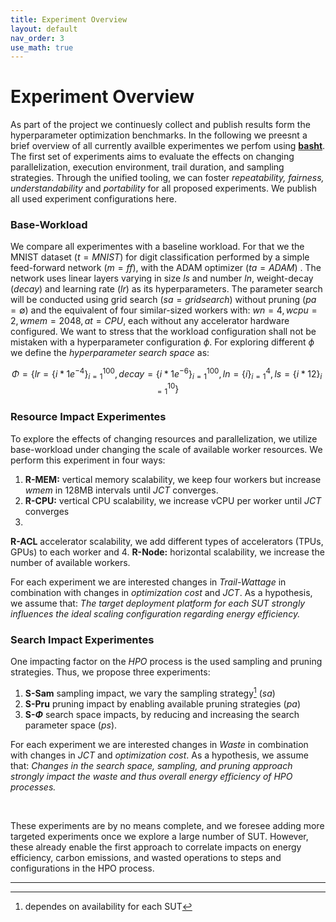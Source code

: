 ```yaml
---
title: Experiment Overview
layout: default
nav_order: 3
use_math: true
---
```


# Experiment Overview

As part of the project we continuesly collect and publish results form the hyperparameter optimization benchmarks.
In the following we preesnt a brief overview of all currently availble experimentes we perfom using [**basht**](/basht/00_bashed/). 
The first set of experiments aims to evaluate the  effects on changing
parallelization, execution environment, trail duration, and sampling
strategies. Through the unified tooling, we can foster *repeatability,
fairness, understandability* and *portability* for all proposed
experiments. We publish all used experiment configurations here.


### Base-Workload

We compare all experimentes with a baseline workload.
For that we the MNIST  dataset ($t={MNIST}$) for
digit classification performed by a simple feed-forward network
($m={ff}$), with the ADAM optimizer ($ta=ADAM$) . The network uses
linear layers varying in size $ls$ and number $ln$, weight-decay
($decay$) and learning rate ($lr$) as its hyperparameters. The parameter
search will be conducted using grid search ($sa={gridsearch}$) without
pruning ($pa=\emptyset$) and the equivalent of four similar-sized
workers with: $wn=4, wcpu=2, wmem=2048, at=CPU$, each without any
accelerator hardware configured. We want to stress that the workload
configuration shall not be mistaken with a hyperparameter configuration
$\phi$. For exploring different $\phi$ we define the *hyperparameter
search space* as: 

$$ \Phi = \left\{ lr = \left\{i*1e^{-4}\right\}_{i=1}^{100}, decay = \left\{i*1e^{-6}\right\}_{i=1}^{100}, ln = \left\{i\right\}_{i=1}^4, ls = \left\{i*12\right\}_{i=1}^{10} \right\} $$

### Resource Impact Experimentes
To explore the effects of changing resources and parallelization, we
utilize base-workload under changing the scale of available worker
resources. We perform this experiment in four ways: 
1. **R-MEM:**
vertical memory scalability, we keep four workers but increase $wmem$ in
128MB intervals until *JCT* converges. 
2. **R-CPU:** vertical CPU
scalability, we increase vCPU per worker until *JCT* converges 
3. 
**R-ACL** accelerator scalability, we add different types of
accelerators (TPUs, GPUs) to each worker and 
4. **R-Node:** horizontal
scalability, we increase the number of available workers. 

For each experiment we are interested changes in *Trail-Wattage* in combination
with changes in *optimization cost* and *JCT*. As a hypothesis, we
assume that: *The target deployment platform for each SUT strongly
influences the ideal scaling configuration regarding energy efficiency.*

### Search Impact Experimentes
One impacting factor on the *HPO* process is the used sampling and
pruning strategies. Thus, we propose three experiments:
1. **S-Sam**
sampling impact, we vary the sampling strategy[^1] ($sa$) 
2.  **S-Pru**
pruning impact by enabling available pruning strategies ($pa$) 
1. **S-$\Phi$** search space impacts, by reducing and increasing the search parameter space ($ps$). 

For each experiment we are
interested changes in *Waste* in combination with changes in *JCT* and
*optimization cost*. As a hypothesis, we assume that: *Changes in the
search space, sampling, and pruning approach strongly impact the waste
and thus overall energy efficiency of HPO processes.*

<br/>

These experiments are by no means complete, and we foresee adding more
targeted experiments once we explore a large number of SUT. However,
these already enable the first approach to correlate impacts on energy
efficiency, carbon emissions, and wasted operations to steps and
configurations in the HPO process.

----
[^1]: dependes on availability for each SUT